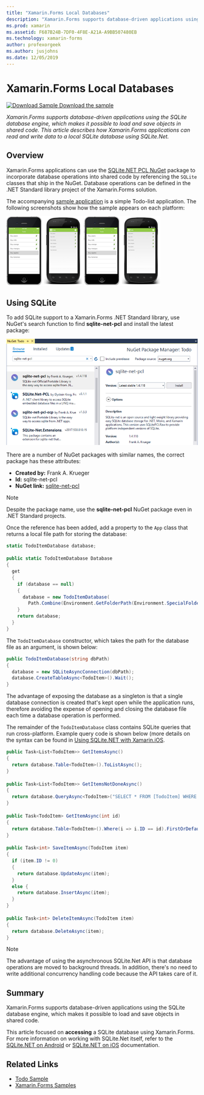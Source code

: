 ```yaml
---
title: "Xamarin.Forms Local Databases"
description: "Xamarin.Forms supports database-driven applications using the SQLite database engine, which makes it possible to load and save objects in shared code. This article describes how Xamarin.Forms applications can read and write data to a local SQLite database using SQLite.Net."
ms.prod: xamarin
ms.assetid: F687B24B-7DF0-4F8E-A21A-A9BB507480EB
ms.technology: xamarin-forms
author: profexorgeek
ms.author: jusjohns
ms.date: 12/05/2019
---
```


# Xamarin.Forms Local Databases

[![Download Sample](~/media/shared/download.png) Download the sample](https://docs.microsoft.com/samples/xamarin/xamarin-forms-samples/todo)

_Xamarin.Forms supports database-driven applications using the SQLite database engine, which makes it possible to load and save objects in shared code. This article describes how Xamarin.Forms applications can read and write data to a local SQLite database using SQLite.Net._

## Overview

Xamarin.Forms applications can use the [SQLite.NET PCL NuGet](https://www.nuget.org/packages/sqlite-net-pcl/) package to incorporate database operations into shared code by referencing the `SQLite` classes that ship in the NuGet. Database operations can be defined in the .NET Standard library project of the Xamarin.Forms solution.

The accompanying [sample application](https://docs.microsoft.com/samples/xamarin/xamarin-forms-samples/todo) is a simple Todo-list application. The following screenshots show how the sample appears on each platform:

[![Xamarin.Forms database example screenshots](databases-images/todo-list-sml.png "TodoList First Page Screenshots")](databases-images/todo-list.png#lightbox "TodoList First Page Screenshots") [![Xamarin.Forms database example screenshots](databases-images/todo-list-sml.png "TodoList First Page Screenshots")](databases-images/todo-list.png#lightbox "TodoList First Page Screenshots")

<a name="Using_SQLite_with_PCL" />

## Using SQLite

To add SQLite support to a Xamarin.Forms .NET Standard library, use NuGet's search function to find **sqlite-net-pcl** and install the latest package:

![Add NuGet SQLite.NET PCL Package](databases-images/vs2017-sqlite-pcl-nuget.png "Add NuGet SQLite.NET PCL Package")

There are a number of NuGet packages with similar names, the correct package has these attributes:

- **Created by:** Frank A. Krueger
- **Id:** sqlite-net-pcl
- **NuGet link:** [sqlite-net-pcl](https://www.nuget.org/packages/sqlite-net-pcl/)

> [!NOTE]
> Despite the package name, use the **sqlite-net-pcl** NuGet package even in .NET Standard projects.

Once the reference has been added, add a property to the `App` class that returns a local file path for storing the database:

```csharp
static TodoItemDatabase database;

public static TodoItemDatabase Database
{
  get
  {
    if (database == null)
    {
      database = new TodoItemDatabase(
        Path.Combine(Environment.GetFolderPath(Environment.SpecialFolder.LocalApplicationData), "TodoSQLite.db3"));
    }
    return database;
  }
}
```

The `TodoItemDatabase` constructor, which takes the path for the database file as an argument, is shown below:

```csharp
public TodoItemDatabase(string dbPath)
{
  database = new SQLiteAsyncConnection(dbPath);
  database.CreateTableAsync<TodoItem>().Wait();
}
```

The advantage of exposing the database as a singleton is that a single database connection is created that's kept open while the application runs, therefore avoiding the expense of opening and closing the database file each time a database operation is performed.

The remainder of the `TodoItemDatabase` class contains SQLite queries that run cross-platform. Example query code is shown below (more details on the syntax can be found in [Using SQLite.NET with Xamarin.iOS](~/ios/data-cloud/data/using-sqlite-orm.md).

```csharp
public Task<List<TodoItem>> GetItemsAsync()
{
  return database.Table<TodoItem>().ToListAsync();
}

public Task<List<TodoItem>> GetItemsNotDoneAsync()
{
  return database.QueryAsync<TodoItem>("SELECT * FROM [TodoItem] WHERE [Done] = 0");
}

public Task<TodoItem> GetItemAsync(int id)
{
  return database.Table<TodoItem>().Where(i => i.ID == id).FirstOrDefaultAsync();
}

public Task<int> SaveItemAsync(TodoItem item)
{
  if (item.ID != 0)
  {
    return database.UpdateAsync(item);
  }
  else {
    return database.InsertAsync(item);
  }
}

public Task<int> DeleteItemAsync(TodoItem item)
{
  return database.DeleteAsync(item);
}
```

> [!NOTE]
> The advantage of using the asynchronous SQLite.Net API is that database operations are moved to background threads. In addition, there's no need to write additional concurrency handling code because the API takes care of it.

## Summary

Xamarin.Forms supports database-driven applications using the SQLite database engine, which makes it possible to load and save objects in shared code.

This article focused on **accessing** a SQLite database using Xamarin.Forms. For more information on working with SQLite.Net itself, refer to the [SQLite.NET on Android](~/android/data-cloud/data-access/using-sqlite-orm.md) or [SQLite.NET on iOS](~/ios/data-cloud/data/using-sqlite-orm.md) documentation.

## Related Links

- [Todo Sample](https://docs.microsoft.com/samples/xamarin/xamarin-forms-samples/todo)
- [Xamarin.Forms Samples](https://docs.microsoft.com/samples/browse/?products=xamarin&term=Xamarin.Forms)
